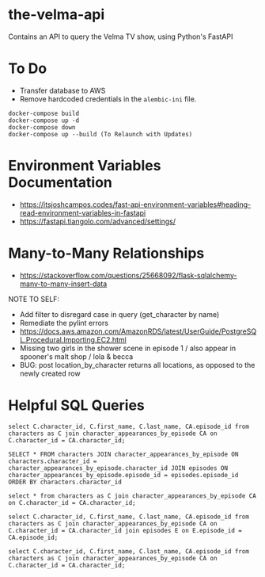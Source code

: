 # the-velma-api
Contains an API to query the Velma TV show, using Python's FastAPI

# To Do
- Transfer database to AWS
- Remove hardcoded credentials in the `alembic-ini` file. 

```
docker-compose build
docker-compose up -d
docker-compose down
docker-compose up --build (To Relaunch with Updates)
```

# Environment Variables Documentation
- https://itsjoshcampos.codes/fast-api-environment-variables#heading-read-environment-variables-in-fastapi
- https://fastapi.tiangolo.com/advanced/settings/


# Many-to-Many Relationships
- https://stackoverflow.com/questions/25668092/flask-sqlalchemy-many-to-many-insert-data

NOTE TO SELF:
- Add filter to disregard case in query (get_character by name)
- Remediate the pylint errors
- https://docs.aws.amazon.com/AmazonRDS/latest/UserGuide/PostgreSQL.Procedural.Importing.EC2.html
- Missing two girls in the shower scene in episode 1 / also appear in spooner's malt shop / lola & becca 
- BUG: post location_by_character returns all locations, as opposed to the newly created row 

# Helpful SQL Queries
```
select C.character_id, C.first_name, C.last_name, CA.episode_id from characters as C join character_appearances_by_episode CA on C.character_id = CA.character_id;
```


```
SELECT * FROM characters JOIN character_appearances_by_episode ON characters.character_id = character_appearances_by_episode.character_id JOIN episodes ON character_appearances_by_episode.episode_id = episodes.episode_id ORDER BY characters.character_id

select * from characters as C join character_appearances_by_episode CA on C.character_id = CA.character_id;

select C.character_id, C.first_name, C.last_name, CA.episode_id from characters as C join character_appearances_by_episode CA on C.character_id = CA.character_id join episodes E on E.episode_id = CA.episode_id;

select C.character_id, C.first_name, C.last_name, CA.episode_id from characters as C join character_appearances_by_episode CA on C.character_id = CA.character_id;
```
